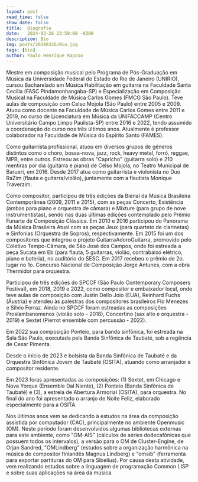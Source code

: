 ```yaml
---
layout: post
read_time: false
show_date: false
title:  Biografia
date:   2024-03-26 23:59:00 -0300
description: Bio
img: posts/20240326/Bio.jpg 
tags: [bio]
author: Paulo Henrique Raposo
---
```

  
Mestre em composição musical pelo Programa de Pós-Graduação em Música da Universidade Federal do Estado do Rio de Janeiro (UNIRIO), cursou Bacharelado em Música  Habilitação em guitarra  na Faculdade Santa Cecília (FASC  Pindamonhangaba-SP) e Especialização em Composição Musical na Faculdade de Música Carlos Gomes (FMCG  São Paulo). Teve aulas de composição com Celso Mojola (São Paulo) entre 2005 e 2009. Atuou como docente na Faculdade de Música Carlos Gomes entre 2011 e 2019, no curso de Licenciatura em Música da UNIFACCAMP (Centro Universitário Campo Limpo Paulista-SP) entre 2016 e 2022, tendo assumido a coordenação do curso nos três últimos anos. Atualmente é professor colaborador na Faculdade de Música do Espírito Santo (FAMES).

Como guitarrista profissional, atuou em diversos grupos de gêneros distintos como o choro, bossa-nova, jazz, rock, heavy metal, forró, reggae, MPB, entre outros. Estreou as obras "Capricho" (guitarra solo) e 210 mentiras por dia (guitarra e piano) de Celso Mojola, no Teatro Municipal de Barueri, em 2016. Desde 2017 atua como guitarrista e violonista no Duo RaZim (flauta e guitarra/violão), juntamente com a flautista Monique Traverzim.  

Como compositor, participou de três edições da Bienal da Música Brasileira Contemporânea (2009, 2011 e 2015), com as peças Concerto, Existência (ambas para piano e orquestra de câmara) e Mixture (para grupo de nove instrumentistas), sendo nas duas últimas edições contemplado pelo Prêmio Funarte de Composição Clássica. 
Em 2010 e 2016 participou do Panorama da Música Brasileira Atual com as peças Jeux (para quarteto de clarinetas) e Sinfonias (Orquestra de Sopros), respectivamente. Em 2015 foi um dos compositores que integrou o projeto GuitarraAdoroGuitarra, promovido pelo Coletivo Tempo-Câmara, de São José dos Campos, onde foi estreada a peça Sucata em Eb (para flauta, 5 guitarras, violão, contrabaixo elétrico, piano e bateria), no auditório do SESC. 
Em 2017 recebeu o prêmio de 2o. lugar no 1o. Concurso Nacional de Composição Jorge Antunes, com a obra Thermidor para orquestra.   

Participou de três edições do SPCCF (São Paulo Contemporary Composers Festival), em 2018, 2019 e 2022, como compositor e embaixador local, onde teve aulas de composição com Justin Dello Joio (EUA), Reinhard Fuchs (Áustria) e atendeu às palestras dos compositores brasileiros Flo Menezes e Silvio Ferraz. 
Ainda no SPCCF foram estreadas as composições Proslambanomenos (violão solo - 2018), Concertino (sax alto e orquestra - 2019) e Sextet (Pierrot ensemble com percussão - 2022).  

Em 2022 sua composição Ponteio, para banda sinfônica, foi estreada na Sala São Paulo, executada pela Banda Sinfônica de Taubaté, sob a regência de Cesar Pimenta.  

Desde o início de 2023 é bolsista da Banda Sinfônica de Taubaté e da Orquestra Sinfônica Jovem de Taubaté (OSITA), atuando como arranjador e compositor residente.

Em 2023 foras apresentadas as composições: (1) Sextet, em Chicago e Nova Yorque (Ensemble Dal Niente), (2) Ponteio (Banda Sinfônica de Taubaté) e (3), a estreia de Abertura Armorial (OSITA), para orquestra. No final do ano foi apresentado o arranjo de Noite Feliz, elaborado especialmente para a OSITA.

Nos últimos anos vem se dedicando à estudos na área da composição assistida por computador (CAC), principalmente no ambiente Openmusic (OM). Neste período foram desenvolvidos algumas bibliotecas externas para este ambiente, como "OM-AIS" (cálculos de séries dodecafônicas que possuem todos os intervalos), a versão para o OM de Cluster-Engine, de Orjan Sandred, "OMLindberg" (estudos sobre a organização harmônica na música do compositor finlandês Magnus Lindberg) e "omsib" (ferramenta para exportar partituras do OM para Sibelius). Por causa desta atividade, vem realizando estudos sobre a linguagem de programação Common LISP e sobre suas aplicações na área da música. 

